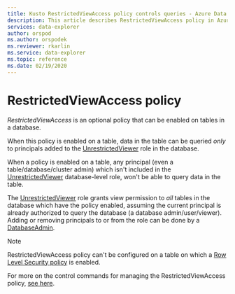 ```yaml
---
title: Kusto RestrictedViewAccess policy controls queries - Azure Data Explorer
description: This article describes RestrictedViewAccess policy in Azure Data Explorer.
services: data-explorer
author: orspod
ms.author: orspodek
ms.reviewer: rkarlin
ms.service: data-explorer
ms.topic: reference
ms.date: 02/19/2020
---
```

# RestrictedViewAccess policy

*RestrictedViewAccess* is an optional policy that can be enabled on tables in a database.

When this policy is enabled on a table, data in the table can be queried *only* to principals added 
to the [UnrestrictedViewer](../management/access-control/role-based-authorization.md) role in the database.

When a policy is enabled on a table, any principal (even a table/database/cluster admin) which isn't included in the 
[UnrestrictedViewer](../management/access-control/role-based-authorization.md) database-level role, won't be able to query data in the table.

The [UnrestrictedViewer](../management/access-control/role-based-authorization.md) role grants view permission to *all* tables in the database which have the policy enabled,
assuming the current principal is already authorized to query the database (a database admin/user/viewer). Adding or removing principals
to or from the role can be done by a [DatabaseAdmin](../management/access-control/role-based-authorization.md).

> [!NOTE]
> RestrictedViewAccess policy can't be configured on a table on which a [Row Level Security policy](./rowlevelsecuritypolicy.md) is enabled.

For more on the control commands for managing the RestrictedViewAccess policy,
[see here](../management/restrictedviewaccess-policy.md).